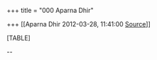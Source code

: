+++
title = "000 Aparna Dhir"

+++
[[Aparna Dhir	2012-03-28, 11:41:00 [Source](https://groups.google.com/g/bvparishat/c/FMbdggHW7E8)]]



  

[TABLE]

  
  
  
--  
  
  
  
  
  

